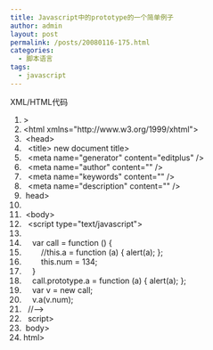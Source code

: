 ```yaml
---
title: Javascript中的prototype的一个简单例子
author: admin
layout: post
permalink: /posts/20080116-175.html
categories:
  - 脚本语言
tags:
  - javascript
---
```

<div class="codeText">
  <div class="codeHead">
    XML/HTML代码
  </div>
  
  <ol class="dp-xml" start="1">
    <li class="alt">
      <span><span><!DOCTYPE&nbsp;html&nbsp;PUBLIC&nbsp;"-//W3C//DTD&nbsp;XHTML&nbsp;1.0&nbsp;Transitional//EN"&nbsp;"http://www.w3.org/TR/xhtml1/DTD/xhtml1-transitional.dtd"</span><span class="tag">></span><span>&nbsp;&nbsp;</span></span>
    </li>
    <li class="">
      <span><span class="tag"><</span><span class="tag-name">html</span><span>&nbsp;</span><span class="attribute">xmlns</span><span>=</span><span class="attribute-value">"http://www.w3.org/1999/xhtml"</span><span class="tag">></span><span>&nbsp;&nbsp;</span></span>
    </li>
    <li class="alt">
      <span>&nbsp;<span class="tag"><</span><span class="tag-name">head</span><span class="tag">></span><span>&nbsp;&nbsp;</span></span>
    </li>
    <li class="">
      <span>&nbsp;&nbsp;<span class="tag"><</span><span class="tag-name">title</span><span class="tag">></span><span>&nbsp;new&nbsp;document&nbsp;</span><span class="tag"></</span><span class="tag-name">title</span><span class="tag">></span><span>&nbsp;&nbsp;</span></span>
    </li>
    <li class="alt">
      <span>&nbsp;&nbsp;<span class="tag"><</span><span class="tag-name">meta</span><span>&nbsp;</span><span class="attribute">name</span><span>=</span><span class="attribute-value">"generator"</span><span>&nbsp;</span><span class="attribute">content</span><span>=</span><span class="attribute-value">"editplus"</span><span>&nbsp;</span><span class="tag">/></span><span>&nbsp;&nbsp;</span></span>
    </li>
    <li class="">
      <span>&nbsp;&nbsp;<span class="tag"><</span><span class="tag-name">meta</span><span>&nbsp;</span><span class="attribute">name</span><span>=</span><span class="attribute-value">"author"</span><span>&nbsp;</span><span class="attribute">content</span><span>=</span><span class="attribute-value">""</span><span>&nbsp;</span><span class="tag">/></span><span>&nbsp;&nbsp;</span></span>
    </li>
    <li class="alt">
      <span>&nbsp;&nbsp;<span class="tag"><</span><span class="tag-name">meta</span><span>&nbsp;</span><span class="attribute">name</span><span>=</span><span class="attribute-value">"keywords"</span><span>&nbsp;</span><span class="attribute">content</span><span>=</span><span class="attribute-value">""</span><span>&nbsp;</span><span class="tag">/></span><span>&nbsp;&nbsp;</span></span>
    </li>
    <li class="">
      <span>&nbsp;&nbsp;<span class="tag"><</span><span class="tag-name">meta</span><span>&nbsp;</span><span class="attribute">name</span><span>=</span><span class="attribute-value">"description"</span><span>&nbsp;</span><span class="attribute">content</span><span>=</span><span class="attribute-value">""</span><span>&nbsp;</span><span class="tag">/></span><span>&nbsp;&nbsp;</span></span>
    </li>
    <li class="alt">
      <span>&nbsp;<span class="tag"></</span><span class="tag-name">head</span><span class="tag">></span><span>&nbsp;&nbsp;</span></span>
    </li>
    <li class="">
      <span>&nbsp;&nbsp;</span>
    </li>
    <li class="alt">
      <span>&nbsp;<span class="tag"><</span><span class="tag-name">body</span><span class="tag">></span><span>&nbsp;&nbsp;</span></span>
    </li>
    <li class="">
      <span>&nbsp;&nbsp;<span class="tag"><</span><span class="tag-name">script</span><span>&nbsp;</span><span class="attribute">type</span><span>=</span><span class="attribute-value">"text/javascript"</span><span class="tag">></span><span>&nbsp;&nbsp;</span></span>
    </li>
    <li class="alt">
      <span>&nbsp;&nbsp;<!&#8211;&nbsp;&nbsp;</span>
    </li>
    <li class="">
      <span>&nbsp;&nbsp;&nbsp;&nbsp;var&nbsp;<span class="attribute">call</span><span>&nbsp;=&nbsp;</span><span class="attribute-value">function</span><span>&nbsp;()&nbsp;{&nbsp;&nbsp;</span></span>
    </li>
    <li class="alt">
      <span>&nbsp;&nbsp;&nbsp;&nbsp;&nbsp;&nbsp;&nbsp;&nbsp;//<span class="attribute">this.a</span><span>&nbsp;=&nbsp;</span><span class="attribute-value">function</span><span>&nbsp;(a)&nbsp;{&nbsp;alert(a);&nbsp;};&nbsp;&nbsp;</span></span>
    </li>
    <li class="">
      <span>&nbsp;&nbsp;&nbsp;&nbsp;&nbsp;&nbsp;&nbsp;&nbsp;<span class="attribute">this.num</span><span>&nbsp;=&nbsp;</span><span class="attribute-value">134</span><span>;&nbsp;&nbsp;</span></span>
    </li>
    <li class="alt">
      <span>&nbsp;&nbsp;&nbsp;&nbsp;}&nbsp;&nbsp;</span>
    </li>
    <li class="">
      <span>&nbsp;&nbsp;&nbsp;&nbsp;<span class="attribute">call.prototype.a</span><span>&nbsp;=&nbsp;</span><span class="attribute-value">function</span><span>&nbsp;(a)&nbsp;{&nbsp;alert(a);&nbsp;};&nbsp;&nbsp;</span></span>
    </li>
    <li class="alt">
      <span>&nbsp;&nbsp;&nbsp;&nbsp;var&nbsp;<span class="attribute">v</span><span>&nbsp;=&nbsp;</span><span class="attribute-value">new</span><span>&nbsp;call;&nbsp;&nbsp;</span></span>
    </li>
    <li class="">
      <span>&nbsp;&nbsp;&nbsp;&nbsp;v.a(v.num);&nbsp;&nbsp;</span>
    </li>
    <li class="alt">
      <span>&nbsp;&nbsp;//&#8211;<span class="tag">></span><span>&nbsp;&nbsp;</span></span>
    </li>
    <li class="">
      <span>&nbsp;&nbsp;<span class="tag"></</span><span class="tag-name">script</span><span class="tag">></span><span>&nbsp;&nbsp;</span></span>
    </li>
    <li class="alt">
      <span>&nbsp;<span class="tag"></</span><span class="tag-name">body</span><span class="tag">></span><span>&nbsp;&nbsp;</span></span>
    </li>
    <li class="">
      <span><span class="tag"></</span><span class="tag-name">html</span><span class="tag">></span><span>&nbsp;&nbsp;</span></span>
    </li>
  </ol>
</div>
